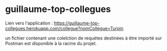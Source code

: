 # guillaume-top-collegues
Lien vers l'application : https://guillaume-top-collegues.herokuapp.com/collegue?nomCollegue=Turpin

un fichier contenant une colelction de requètes destinées à être importé sur Postman est disponible à la racine du projet.


